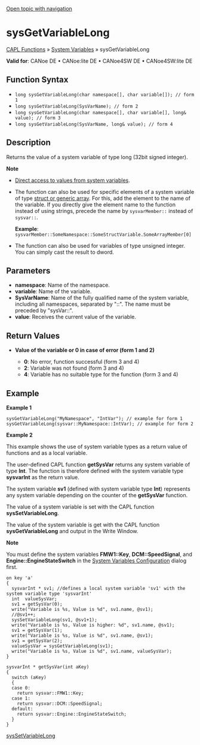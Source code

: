 [Open topic with navigation](../../../../../CANoeDEFamily.htm#Topics/CAPLFunctions/SystemVariables/Functions/CAPLfunctionSysGetVariableLong.md)

# sysGetVariableLong

[CAPL Functions](../../CAPLfunctions.md) » [System Variables](../CAPLfunctionsSystemVariablesOverview.md) » sysGetVariableLong

**Valid for**: CANoe DE • CANoe:lite DE • CANoe4SW DE • CANoe4SW:lite DE

## Function Syntax

- `long sysGetVariableLong(char namespace[], char variable[]); // form 1`
- `long sysGetVariableLong(SysVarName); // form 2`
- `long sysGetVariableLong(char namespace[], char variable[], long& value); // form 3`
- `long sysGetVariableLong(SysVarName, long& value); // form 4`

## Description

Returns the value of a system variable of type long (32bit signed integer).

**Note**

- [Direct access to values from system variables](../../../Shared/CAPL/SignalOrientedProgramming/SOPAccessSystemVariable.md).
- The function can also be used for specific elements of a system variable of type [struct or generic array](../../../Shared/SystemVariables/SysVar.md). For this, add the element to the name of the variable. If you directly give the element name to the function instead of using strings, precede the name by `sysvarMember::` instead of `sysvar::`.

  **Example**: `sysvarMember::SomeNamespace::SomeStructVariable.SomeArrayMember[0]`

- The function can also be used for variables of type unsigned integer. You can simply cast the result to dword.

## Parameters

- **namespace**: Name of the namespace.
- **variable**: Name of the variable.
- **SysVarName**: Name of the fully qualified name of the system variable, including all namespaces, separated by "::". The name must be preceded by "sysVar::".
- **value**: Receives the current value of the variable.

## Return Values

- **Value of the variable or 0 in case of error (form 1 and 2)**

  - **0**: No error, function successful (form 3 and 4)
  - **2**: Variable was not found (form 3 and 4)
  - **4**: Variable has no suitable type for the function (form 3 and 4)

## Example

**Example 1**

```plaintext
sysGetVariableLong("MyNamespace", "IntVar"); // example for form 1
sysGetVariableLong(sysvar::MyNamespace::IntVar); // example for form 2
```

**Example 2**

This example shows the use of system variable types as a return value of functions and as a local variable.

The user-defined CAPL function **getSysVar** returns any system variable of type **Int**. The function is therefore defined with the system variable type **sysvarInt** as the return value.

The system variable **sv1** (defined with system variable type **Int**) represents any system variable depending on the counter of the **getSysVar** function.

The value of a system variable is set with the CAPL function **sysSetVariableLong**.

The value of the system variable is get with the CAPL function **sysGetVariableLong** and output in the Write Window.

**Note**

You must define the system variables **FMW1::Key**, **DCM::SpeedSignal**, and **Engine::EngineStateSwitch** in the [System Variables Configuration](../../../Shared/SystemVariables/SysVarConfigUserDefined.md) dialog first.

```plaintext
on key 'a'
{
  sysvarInt * sv1; //defines a local system variable 'sv1' with the system variable type 'sysvarInt'
  int  valueSysVar;
  sv1 = getSysVar(0);
  write("Variable is %s, Value is %d", sv1.name, @sv1);
  //@sv1++;
  sysSetVariableLong(sv1, @sv1+1);
  write("Variable is %s, Value is higher: %d", sv1.name, @sv1);
  sv1 = getSysVar(1);
  write("Variable is %s, Value is %d", sv1.name, @sv1);
  sv1 = getSysVar(2);
  valueSysVar = sysGetVariableLong(sv1);
  write("Variable is %s, Value is %d", sv1.name, valueSysVar);
}

sysvarInt * getSysVar(int aKey)
{
  switch (aKey)
  {
  case 0:
    return sysvar::FMW1::Key;
  case 1:
    return sysvar::DCM::SpeedSignal;
  default:
    return sysvar::Engine::EngineStateSwitch;
  }
}
```

[sysSetVariableLong](CAPLfunctionSysSetVariableLong.md)
